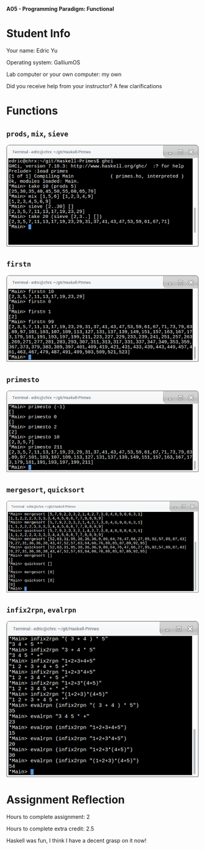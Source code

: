 **A05 - Programming Paradigm: Functional**

Student Info
=============

Your name: Edric Yu

Operating system: GalliumOS

Lab computer or your own computer: my own

Did you receive help from your instructor? A few clarifications

Functions
=========

`prods`, `mix`, `sieve`
------------------------
![](screenshots/first.png)

`firstn`
------------------------
![](screenshots/firstn.png)

`primesto`
------------------------
![](screenshots/primesto.png)

`mergesort`, `quicksort`
------------------------
![](screenshots/sort.png)


`infix2rpn`, `evalrpn`
------------------------
![](screenshots/infix.png)

Assignment Reflection
======================

Hours to complete assignment: 2

Hours to complete extra credit: 2.5

Haskell was fun, I think I have a decent grasp on it now!

